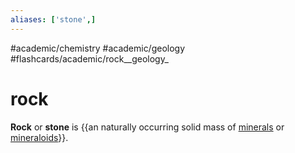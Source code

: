 ```yaml
---
aliases: ['stone',]
---
```


#academic/chemistry #academic/geology #flashcards/academic/rock__geology_

# rock

__Rock__ or __stone__ is {{an naturally occurring solid mass of [minerals](mineral.md) or [mineraloids](mineraloid.md)}}.
